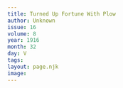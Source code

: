 ```yaml
---
title: Turned Up Fortune With Plow
author: Unknown
issue: 16
volume: 8
year: 1916
month: 32
day: V
tags:
layout: page.njk
image:
---
```



